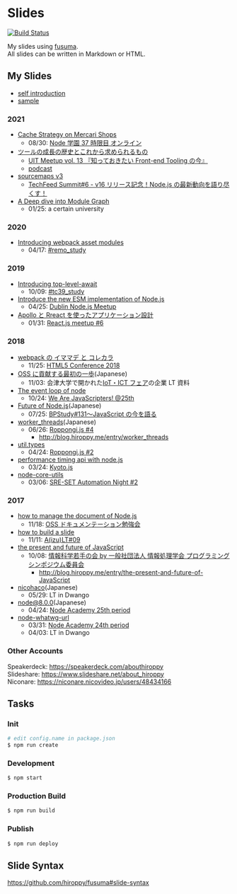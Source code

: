 # Slides

[![Build Status](https://travis-ci.org/hiroppy/slides.svg?branch=master)](https://travis-ci.org/hiroppy/slides)

My slides using [fusuma](https://github.com/hiroppy/fusuma).  
All slides can be written in Markdown or HTML.

## My Slides

- [self introduction](https://slides.hiroppy.me/self-introduction)
- [sample](https://slides.hiroppy.me/hello/)

### 2021

- [Cache Strategy on Mercari Shops](https://slides.hiroppy.me/cache-strategy-on-mercari-shops/)
  - 08/30: [Node 学園 37 時限目 オンライン](https://nodejs.connpass.com/event/221358/)
- [ツールの成長の歴史とこれから求められるもの](https://slides.hiroppy.me/tools-history-and-future/)
  - [UIT Meetup vol. 13 『知っておきたい Front-end Tooling の今』](https://uit.connpass.com/event/216043/)
  - [podcast](https://uit-inside.linecorp.com/episode/93)
- [sourcemaps v3](https://slides.hiroppy.me/sourcemap-v3)
  - [TechFeed Summit#6 - v16 リリース記念！Node.js の最新動向を語り尽くす！](https://techfeed.connpass.com/event/213218/)
- [A Deep dive into Module Graph](https://slides.hiroppy.me/a-deep-dive-into-module-graph)
  - 01/25: a certain university

### 2020

- [Introducing webpack asset modules](https://slides.hiroppy.me/introducing-webpack-asset-modules)
  - 04/17: [#remo_study](https://live.remo.co/e/remo_study/register)

### 2019

- [Introducing top-level-await](https://slides.hiroppy.me/top-level-await)
  - 10/09: [#tc39_study](https://web-study.connpass.com/event/147538/)
- [Introduce the new ESM implementation of Node.js](https://slides.hiroppy.me/node-esm)
  - 04/25: [Dublin Node.js Meetup](https://www.meetup.com/ja-JP/Dublin-Node-js-Meetup/events/260666447/)
- [Apollo と Rreact を使ったアプリケーション設計](https://slides.hiroppy.me/introduce-apollo)
  - 01/31: [React.js meetup #6](https://reactjs-meetup.connpass.com/event/115274/)

### 2018

- [webpack の イママデ と コレカラ](https://slides.hiroppy.me/webpack-history)
  - 11/25: [HTML5 Conference 2018](https://events.html5j.org)
- [OSS に貢献する最初の一歩](https://niconare.nicovideo.jp/watch/kn3590)(Japanese)
  - 11/03: 会津大学で開かれた[IoT・ICT フェア](https://www.city.aizuwakamatsu.fukushima.jp/docs/2018092500030/)の企業 LT 資料
- [The event loop of node](https://slides.hiroppy.me/the-event-loop-of-node)
  - 10/24: [We Are JavaScripters! @25th](https://wajs.connpass.com/event/103761/)
- [Future of Node.js](https://slides.hiroppy.me/future-of-node)(Japanese)
  - 07/25: [BPStudy#131〜JavaScript の今を語る](https://bpstudy.connpass.com/event/90777/)
- [worker_threads](https://slides.hiroppy.me/worker_threads)(Japanese)
  - 06/26: [Roppongi.js #4](https://roppongi-js.connpass.com/event/86684/)
    - http://blog.hiroppy.me/entry/worker_threads
- [util.types](http://slides.hiroppy.me/util.types)
  - 04/24: [Roppongi.js #2](https://roppongi-js.connpass.com/event/82998/)
- [performance timing api with node.js](http://slides.hiroppy.me/performance-timing-api-with-node.js/)
  - 03/24: [Kyoto.js](https://kyotojs.connpass.com/event/80019/)
- [node-core-utils](http://slides.hiroppy.me/node-core-utils/)
  - 03/06: [SRE-SET Automation Night #2](https://mercari.connpass.com/event/79046/)

### 2017

- [how to manage the document of Node.js](http://slides.hiroppy.me/how-to-manage-the-document-of-Node.js)
  - 11/18: [OSS ドキュメンテーション勉強会](https://kbkz.connpass.com/event/5150/)
- [how to build a slide](http://slides.hiroppy.me/how-to-build-a-slide/)
  - 11/11: [A(izu)LT#09](https://atnd.org/events/91189)
- [the present and future of JavaScript](http://slides.hiroppy.me/the-present-and-future-of-JavaScript/)
  - 10/08: [情報科学若手の会 by 一般社団法人 情報処理学会 プログラミングシンポジウム委員会](http://wakate.org/2017/07/20/50th-general/)
    - http://blog.hiroppy.me/entry/the-present-and-future-of-JavaScript
- [nicohaco](http://slides.hiroppy.me/nicohaco/)(Japanese)
  - 05/29: LT in Dwango
- [node@8.0.0](http://hiroppy.github.io/slides/node8/)(Japanese)
  - 04/24: [Node Academy 25th period](https://nodejs.connpass.com/event/54749/)
- [node-whatwg-url](http://slides.hiroppy.me/node-whatwg-url/)
  - 03/31: [Node Academy 24th period](https://nodejs.connpass.com/event/53534/)
  - 04/03: LT in Dwango

### Other Accounts

Speakerdeck: https://speakerdeck.com/abouthiroppy  
Slideshare: https://www.slideshare.net/about_hiroppy  
Niconare: https://niconare.nicovideo.jp/users/48434166

## Tasks

### Init

```sh
# edit config.name in package.json
$ npm run create
```

### Development

```sh
$ npm start
```

### Production Build

```sh
$ npm run build
```

### Publish

```sh
$ npm run deploy
```

## Slide Syntax

https://github.com/hiroppy/fusuma#slide-syntax
